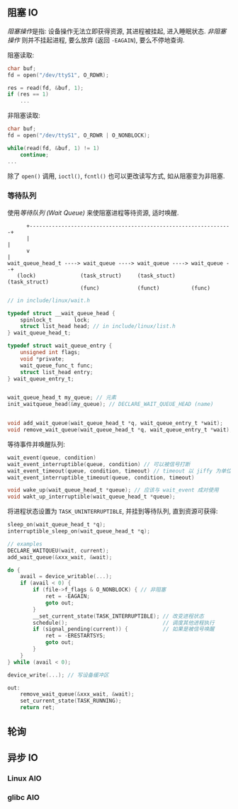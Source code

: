 ## 阻塞 IO

*阻塞操作*是指: 设备操作无法立即获得资源, 其进程被挂起, 进入睡眠状态. 
*非阻塞操作* 则并不挂起进程, 要么放弃 (返回 `-EAGAIN`), 要么不停地查询.

阻塞读取:
```c
char buf;
fd = open("/dev/ttyS1", O_RDWR);

res = read(fd, &buf, 1);
if (res == 1)
	...
```

非阻塞读取:
```c
char buf;
fd = open("/dev/ttyS1", O_RDWR | O_NONBLOCK);

while(read(fd, &buf, 1) != 1)
	continue;
...
```

除了 `open()` 调用, `ioctl()`, `fcntl()` 也可以更改读写方式, 如从阻塞变为非阻塞.

### 等待队列

使用*等待队列 (Wait Queue)* 来使阻塞进程等待资源, 适时唤醒.

```
      +----------------------------------------------------------------+
      |                                                                |
      v                                                                |
wait_queue_head_t ----> wait_queue ----> wait_queue ----> wait_queue --+
   (lock)              (task_struct)     (task_stuct)     (task_struct)
                       (func)            (funct)          (func)
```

```c
// in include/linux/wait.h

typedef struct __wait_queue_head {
	spinlock_t       lock;
	struct list_head head; // in include/linux/list.h
} wait_queue_head_t;

typedef struct wait_queue_entry {
	unsigned int flags;
	void *private;
	wait_queue_func_t func;
	struct list_head entry;
} wait_queue_entry_t;


wait_queue_head_t my_queue; // 元素
init_waitqueue_head(&my_queue); // DECLARE_WAIT_QUEUE_HEAD (name)


void add_wait_queue(wait_queue_head_t *q, wait_queue_entry_t *wait);
void remove_wait_queue(wait_queue_head_t *q, wait_queue_entry_t *wait);
```

等待事件并唤醒队列:

```c
wait_event(queue, condition)
wait_event_interruptible(queue, condition) // 可以被信号打断
wait_event_timeout(queue, condition, timeout) // timeout 以 jiffy 为单位
wait_event_interruptible_timeout(queue, condition, timeout)

void wake_up(wait_queue_head_t *queue); // 应该与 wait_event 成对使用
void wakt_up_interruptible(wait_queue_head_t *queue);
```

将进程状态设置为 `TASK_UNINTERRUPTIBLE`, 并挂到等待队列, 直到资源可获得:

```c
sleep_on(wait_queue_head_t *q);
interruptible_sleep_on(wait_queue_head_t *q);

// examples 
DECLARE_WAITQUEU(wait, current);
add_wait_queue(&xxx_wait, &wait);

do {
	avail = device_writable(...);
	if (avail < 0) {
		if (file->f_flags & O_NONBLOCK) { // 非阻塞
			ret = -EAGAIN;
			goto out;
		}
		__set_current_state(TASK_INTERRUPTIBLE); // 改变进程状态
		schedule();                              // 调度其他进程执行
		if (signal_pending(current)) {           // 如果是被信号唤醒
			ret = -ERESTARTSYS;
			goto out;
		}
	}
} while (avail < 0);

device_write(...); // 写设备缓冲区

out: 
	remove_wait_queue(&xxx_wait, &wait);
	set_current_state(TASK_RUNNING);
	return ret;
```

## 轮询

## 异步 IO

### Linux AIO

### glibc AIO

